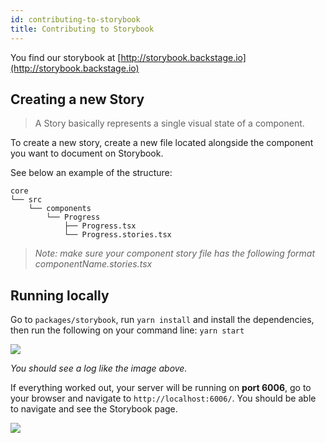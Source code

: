 ```yaml
---
id: contributing-to-storybook
title: Contributing to Storybook
---
```


You find our storybook at
[http://storybook.backstage.io](http://storybook.backstage.io)

## Creating a new Story

> A Story basically represents a single visual state of a component.

To create a new story, create a new file located alongside the component you
want to document on Storybook.

See below an example of the structure:

```
core
└── src
    └── components
        └── Progress
            ├── Progress.tsx
            └── Progress.stories.tsx
```

> _Note: make sure your component story file has the following format
> componentName.stories.tsx_

## Running locally

Go to `packages/storybook`, run `yarn install` and install the dependencies,
then run the following on your command line: `yarn start`

![](assets/dls/running-storybook.png)

_You should see a log like the image above._

If everything worked out, your server will be running on **port 6006**, go to
your browser and navigate to `http://localhost:6006/`. You should be able to
navigate and see the Storybook page.

![](assets/dls/storybook-page.png)
